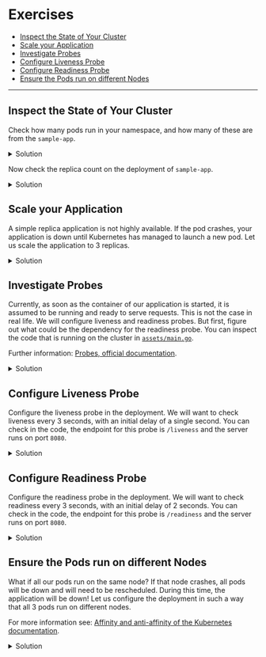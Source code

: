 # Exercises

* [Inspect the State of Your Cluster](#inspect-the-state-of-your-cluster)
* [Scale your Application](#scale-your-application)
* [Investigate Probes](#investigate-probes)
* [Configure Liveness Probe](#configure-liveness-probe)
* [Configure Readiness Probe](#configure-readiness-probe)
* [Ensure the Pods run on different Nodes](#ensure-the-pods-run-on-different-nodes)

---

## Inspect the State of Your Cluster

Check how many pods run in your namespace, and how many of these are from the `sample-app`.

<details>
  <summary>Solution</summary>

Get the pods in the namespace:

```
$ kubectl -n user-0 get pods
NAME                          READY   STATUS    RESTARTS   AGE
cache-redis-cluster-0         1/1     Running   0          46m
cache-redis-cluster-1         1/1     Running   0          46m
cache-redis-cluster-2         1/1     Running   0          46m
cache-redis-cluster-3         1/1     Running   0          46m
cache-redis-cluster-4         1/1     Running   0          46m
cache-redis-cluster-5         1/1     Running   0          46m
sample-app-5795dc79d8-l56ch   1/1     Running   0          17m
```

There are 6 pods for Redis, and only one for `sample-app`.

</details>

Now check the replica count on the deployment of `sample-app`.

<details>
  <summary>Solution</summary>

We get the deployment names:

```
$ kubectl -n user-0 get deployments
NAME         READY   UP-TO-DATE   AVAILABLE   AGE
sample-app   1/1     1            1           19m
```

Then we can describe the deployment:

```
$ kubectl -n user-0 describe deployment sample-app
Name:                   sample-app
Namespace:              user-0
CreationTimestamp:      Sun, 26 Sep 2021 13:32:56 +0200
Labels:                 app.kubernetes.io/managed-by=Helm
Annotations:            deployment.kubernetes.io/revision: 1
                        meta.helm.sh/release-name: sample-app
                        meta.helm.sh/release-namespace: user-0
Selector:               app.kubernetes.io/instance=sample-app,app.kubernetes.io/name=sample-app
Replicas:               1 desired | 1 updated | 1 total | 1 available | 0 unavailable
StrategyType:           RollingUpdate
MinReadySeconds:        0
RollingUpdateStrategy:  25% max unavailable, 25% max surge
Pod Template:
  Labels:  app.kubernetes.io/instance=sample-app
           app.kubernetes.io/name=sample-app
  Containers:
   sample-app:
    Image:      f4z3r/sample-app:0.1.0
    Port:       8080/TCP
    Host Port:  0/TCP
    Limits:
      cpu:     200m
      memory:  256Mi
    Requests:
      cpu:     100m
      memory:  128Mi
    Environment:
      REDIS_PW:        <set to the key 'redis-password' in secret 'cache-redis-cluster'>  Optional: false
      REDIS_BASE_URL:  cache-redis-cluster
    Mounts:            <none>
  Volumes:             <none>
Conditions:
  Type           Status  Reason
  ----           ------  ------
  Available      True    MinimumReplicasAvailable
  Progressing    True    NewReplicaSetAvailable
OldReplicaSets:  <none>
NewReplicaSet:   sample-app-5795dc79d8 (1/1 replicas created)
Events:
  Type    Reason             Age   From                   Message
  ----    ------             ----  ----                   -------
  Normal  ScalingReplicaSet  20m   deployment-controller  Scaled up replica set sample-app-5795dc79d8 to 1
```

We can see under `replicas` that we have a single desired replica, and that one is available.

</details>

## Scale your Application

A simple replica application is not highly available. If the pod crashes, your application is down
until Kubernetes has managed to launch a new pod. Let us scale the application to 3 replicas.

<details>
  <summary>Solution</summary>

Using the `scale` command:

```
$ kubectl -n user-0 scale deployment sample-app --replicas=3
deployment.apps/sample-app scaled
```

Let us check the pods again:

```
$ kubectl -n user-0 get pods
NAME                          READY   STATUS    RESTARTS   AGE
cache-redis-cluster-0         1/1     Running   0          53m
cache-redis-cluster-1         1/1     Running   0          53m
cache-redis-cluster-2         1/1     Running   0          53m
cache-redis-cluster-3         1/1     Running   0          53m
cache-redis-cluster-4         1/1     Running   0          53m
cache-redis-cluster-5         1/1     Running   0          53m
sample-app-5795dc79d8-6wxjw   1/1     Running   0          46s
sample-app-5795dc79d8-l56ch   1/1     Running   0          24m
sample-app-5795dc79d8-s5fhq   1/1     Running   0          46s
```

We can see we now have 3 pods running.

</details>

## Investigate Probes

Currently, as soon as the container of our application is started, it is assumed to be running and
ready to serve requests. This is not the case in real life. We will configure liveness and readiness
probes. But first, figure out what could be the dependency for the readiness probe. You can inspect
the code that is running on the cluster in [`assets/main.go`][main.go].

[main.go]: assets/main.go

Further information: [Probes, official documentation][probes].

[probes]: https://kubernetes.io/docs/tasks/configure-pod-container/configure-liveness-readiness-startup-probes/

<details>
  <summary>Solution</summary>

The readiness probe determines when the server can accept incoming requests, and process them. In
the case of our application, we can see in the code that is uses Redis as a persistence layer. If it
cannot contact Redis, it cannot serve requests, and should therefore not be marked as `Ready`.
Specifically, we can see this in the readiness probe implementation of the application:

```go
http.HandleFunc("/readiness", func(w http.ResponseWriter, r *http.Request) {
    err := rdb.ForEachShard(ctx, func(ctx context.Context, shard *redis.Client) error {
        return shard.Ping(ctx).Err()
    })

    if err != nil {
       http.Error(w, "not ready yet!", 500) 
    } else {
        fmt.Fprint(w, "ready!\n")
    }
})
```

You can see here that if the application cannot contact each Redis shard (via a ping), it will
return an error, marking it as "not ready". This makes sense as not being able to contact a shard
implies it might not be able to serve a request.

</details>

## Configure Liveness Probe

Configure the liveness probe in the deployment. We will want to check liveness every 3 seconds, with
an initial delay of a single second. You can check in the code, the endpoint for this probe is
`/liveness` and the server runs on port `8080`.

<details>
  <summary>Solution</summary>

We will want to edit the deployment:

```bash
kubectl -n user-0 edit deployment sample-app
```

Under `spec.template.spec.containers[0]` add the following lines:

```yaml
livenessProbe:
  httpGet:
    path: /liveness
    port: 8080
  initialDelaySeconds: 1
  periodSeconds: 3
```

If you edited the deployment correctly, you should get the following output:

```
deployment.apps/sample-app edited
```

</details>

## Configure Readiness Probe

Configure the readiness probe in the deployment. We will want to check readiness every 3 seconds, with
an initial delay of 2 seconds. You can check in the code, the endpoint for this probe is
`/readiness` and the server runs on port `8080`.

<details>
  <summary>Solution</summary>

We will want to edit the deployment:

```bash
kubectl -n user-0 edit deployment sample-app
```

Under `spec.template.spec.containers[0]` add the following lines (you can add it directly under the
liveness probe):

```yaml
readinessProbe:
  httpGet:
    path: /readiness
    port: 8080
  initialDelaySeconds: 2
  periodSeconds: 3
```

If you edited the deployment correctly, you should get the following output:

```
deployment.apps/sample-app edited
```

Note that every time you perform such a change, Kubernetes will automatically perform rolling
updates of the deployment. Therefore it will not cause any downtime of your application during the
update process:

```
$ kubectl -n user-0 get pods
NAME                          READY   STATUS              RESTARTS   AGE
cache-redis-cluster-0         1/1     Running             0          74m
cache-redis-cluster-1         1/1     Running             0          74m
cache-redis-cluster-2         1/1     Running             0          74m
cache-redis-cluster-3         1/1     Running             0          74m
cache-redis-cluster-4         1/1     Running             0          74m
cache-redis-cluster-5         1/1     Running             0          74m
sample-app-5f579f7fbc-bfxmr   0/1     ContainerCreating   0          16s
sample-app-7c88697fdf-2p646   1/1     Running             0          4m31s
sample-app-7c88697fdf-56v66   1/1     Running             0          4m57s
sample-app-7c88697fdf-6tpgf   1/1     Running             0          5m22s
```

See how a fourth container is started (in `ContainerCreating` state) before any of the three running
containers are stopped. Kubernetes will start a single container with the new configuration before
it deletes an old one. Then it will start a second new one, wait for this one to be `Ready` before
killing a second old one. And so forth.

</details>

## Ensure the Pods run on different Nodes

What if all our pods run on the same node? If that node crashes, all pods will be down and will need
to be rescheduled. During this time, the application will be down! Let us configure the deployment
in such a way that all 3 pods run on different nodes.

For more information see: [Affinity and anti-affinity of the Kubernetes documentation][affinity].

[affinity]: https://kubernetes.io/docs/concepts/scheduling-eviction/assign-pod-node/#affinity-and-anti-affinity

<details>
  <summary>Solution</summary>

We will need to use a pod anti-affinity, to ensure no pod from our deployment is scheduled onto a
node that already contains a pod from our deployment.

See: [Inter-pod affinity and anti-affinity][pod-affinity]

[pod-affinity]: https://kubernetes.io/docs/concepts/scheduling-eviction/assign-pod-node/#inter-pod-affinity-and-anti-affinity

There are several things to consider now:

1. What kind of anti-affinity do we want? Should we consider this during scheduling only, or also
   during runtime?
2. What labels should be match on? How can our application pods be identified?
3. Based on what topology are we basing ourselves?

Regarding the first question, we need to consider what can possibly happen. Currently, we assume no
other teams deploy applications with the same label sets as we do, so checking affinities at
schedule time and runtime is equivalent. Moreover, we will chose a "preferred" mode, instead of
"required", since we would rather schedule two pods on the same node as not schedule at all.
Therefore we pick `preferredDuringSchedulingIgnoredDuringExecution`.

For the second question, we need to identify the pod labels that uniquely identify our application.
Let us get the labels for our application:

```
$ kubectl -n user-0 get pods --show-labels
NAME                          READY   STATUS    RESTARTS   AGE     LABELS
cache-redis-cluster-0         2/2     Running   0          7m13s   app.kubernetes.io/instance=cache,app.kubernetes.io/managed-by=Helm,app.kubernetes.io/name=redis-cluster,controller-revision-hash=cache-redis-cluster-6d8f9767f6,helm.sh/chart=redis-cluster-6.3.7,statefulset.kubernetes.io/pod-name=cache-redis-cluster-0
cache-redis-cluster-1         2/2     Running   0          7m13s   app.kubernetes.io/instance=cache,app.kubernetes.io/managed-by=Helm,app.kubernetes.io/name=redis-cluster,controller-revision-hash=cache-redis-cluster-6d8f9767f6,helm.sh/chart=redis-cluster-6.3.7,statefulset.kubernetes.io/pod-name=cache-redis-cluster-1
cache-redis-cluster-2         2/2     Running   0          7m13s   app.kubernetes.io/instance=cache,app.kubernetes.io/managed-by=Helm,app.kubernetes.io/name=redis-cluster,controller-revision-hash=cache-redis-cluster-6d8f9767f6,helm.sh/chart=redis-cluster-6.3.7,statefulset.kubernetes.io/pod-name=cache-redis-cluster-2
cache-redis-cluster-3         2/2     Running   0          7m13s   app.kubernetes.io/instance=cache,app.kubernetes.io/managed-by=Helm,app.kubernetes.io/name=redis-cluster,controller-revision-hash=cache-redis-cluster-6d8f9767f6,helm.sh/chart=redis-cluster-6.3.7,statefulset.kubernetes.io/pod-name=cache-redis-cluster-3
cache-redis-cluster-4         2/2     Running   0          7m12s   app.kubernetes.io/instance=cache,app.kubernetes.io/managed-by=Helm,app.kubernetes.io/name=redis-cluster,controller-revision-hash=cache-redis-cluster-6d8f9767f6,helm.sh/chart=redis-cluster-6.3.7,statefulset.kubernetes.io/pod-name=cache-redis-cluster-4
cache-redis-cluster-5         2/2     Running   0          7m12s   app.kubernetes.io/instance=cache,app.kubernetes.io/managed-by=Helm,app.kubernetes.io/name=redis-cluster,controller-revision-hash=cache-redis-cluster-6d8f9767f6,helm.sh/chart=redis-cluster-6.3.7,statefulset.kubernetes.io/pod-name=cache-redis-cluster-5
sample-app-5b85666758-cwrcf   1/1     Running   0          7m10s   app.kubernetes.io/instance=sample-app,app.kubernetes.io/name=sample-app,pod-template-hash=5b85666758,release/namespace=user-0
sample-app-5b85666758-g88xf   1/1     Running   0          86s     app.kubernetes.io/instance=sample-app,app.kubernetes.io/name=sample-app,pod-template-hash=5b85666758,release/namespace=user-0
sample-app-5b85666758-s2kjm   1/1     Running   0          86s     app.kubernetes.io/instance=sample-app,app.kubernetes.io/name=sample-app,pod-template-hash=5b85666758,release/namespace=user-0
```

We can see that `app.kubernetes.io/instance=sample-app` allows to identify our instance. However,
other applications with the same instance name are deployed in other namespaces (from the other
workshop participants). Therefore we will also need to use the `release/namespace=user-0` label to
make sure we identify only our instance from this namespace. These two labels should be enough to
uniquely identify all pods from out application instance.

Finally, for the last question, we need to define the topology domain. The topology key in an
affinity setting from Kubernetes determines the scope of the affinity. We want the scope of the
affinity to be a single node. In other words, we want the pods to be scheduled on any node that does
not already contain a pod from our deployment, without considering other topology domains such as
server zones, racks, host operating systems, machine families, cloud regions, or anything else.
Therefore we need to set the `topologyKey` to any node label that is unique for each node. For this
we typically use the `kubernetes.io/hostname` label, which provides the hostname of each node (which
obviously should be unique for each node).

This results in the following anti-affinity:

```yaml
affinity:
  podAntiAffinity:
    preferredDuringSchedulingIgnoredDuringExecution:
    - weight: 100
      podAffinityTerm:
        labelSelector:
          matchExpressions:
          - key: app.kubernetes.io/instance
            operator: In
            values:
            - sample-app
          - key: release/namespace
            operator: In
            values:
            - user-0
        topologyKey: kubernetes.io/hostname
```

Note that we assigned a weight of 100 to the anti-affinity. This weight can be any value between 1
and 100. Since no other affinities are defined in the cluster, the value is not really relevant, but
making 100 makes it very high priority. We can now add this to the pod template in our deployment
under `spec.template.spec`.

Once this is done, there will be rolling deployment to update our instances. When the rolling
deployment is completed, we can check that all pods are running on different nodes:

```
$ kubectl -n user-0 get pods -l "app.kubernetes.io/instance=sample-app,release/namespace=user-0" -o wide
NAME                          READY   STATUS    RESTARTS   AGE    IP           NODE                                            NOMINATED NODE   READINESS GATES
sample-app-59b455f75d-4fwx2   1/1     Running   0          47s    10.84.0.59   gke-viscon-cluster-default-pool-ae1e0eb6-p70v   <none>           <none>
sample-app-59b455f75d-ft6lh   1/1     Running   0          75s    10.84.2.62   gke-viscon-cluster-default-pool-ae1e0eb6-vk5g   <none>           <none>
sample-app-59b455f75d-z6qhj   1/1     Running   0          103s   10.84.1.76   gke-viscon-cluster-default-pool-ae1e0eb6-58r4   <none>           <none>
```

As you can see, all pods run on a differnt node.

</details>
